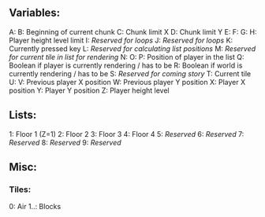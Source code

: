 ## Variables:
A:
B: Beginning of current chunk
C: Chunk limit X
D: Chunk limit Y
E:
F:
G:
H: Player height level limit
I: *Reserved for loops*
J: *Reserved for loops*
K: Currently pressed key
L: *Reserved for calculating list positions*
M: *Reserved for current tile in list for rendering*
N:
O:
P: Position of player in the list
Q: Boolean if player is currently rendering / has to be
R: Boolean if world is currently rendering / has to be
S: *Reserved for coming story*
T: Current tile
U:
V: Previous player X position
W: Previous player Y position
X: Player X position
Y: Player Y position
Z: Player height level

## Lists:
1: Floor 1 (Z=1)
2: Floor 2
3: Floor 3
4: Floor 4
5: *Reserved*
6: *Reserved*
7: *Reserved*
8: *Reserved*
9: *Reserved*

## Misc:
### Tiles:
0: Air
1..: Blocks
